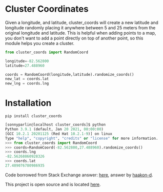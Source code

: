 # Cluster Coordinates

Given a longitude, and latitude, cluster_coords will create a new latitude and longitude randomly placing it anywhere between 5 and 25 meters from the original longitude and latitude. This is helpful when adding points to a map, you don't want to add a point directly on top of another point, so this module helps you create a cluster.

```python
from cluster_coords import RandomCoord

longitude=-82.562800
latitude=27.488960

coords = RandomCoord(longitude,latitude).randomize_coords()
new_lat = coords.lat
new_lng = coords.lng
```

# Installation
```pip install cluster_coords```

```python
[sonnyparlin@localhost cluster_coords]$ python
Python 3.9.1 (default, Jan 20 2021, 00:00:00) 
[GCC 10.2.1 20201125 (Red Hat 10.2.1-9)] on linux
Type "help", "copyright", "credits" or "license" for more information.
>>> from cluster_coords import RandomCoord
>>> coords=RandomCoord(-82.562800,27.488960).randomize_coords()
>>> coords.lng
-82.56268860928326
>>> coords.lat
27.489076780986935
```

Code borrowed from Stack Exchange answer: [here](https://gis.stackexchange.com/questions/2951/algorithm-for-offsetting-a-latitude-longitude-by-some-amount-of-meters), answer by [haakon-d](https://gis.stackexchange.com/users/260/haakon-d).

This project is open source and is located [here](https://github.com/sonnyparlin/cluster_coords).
